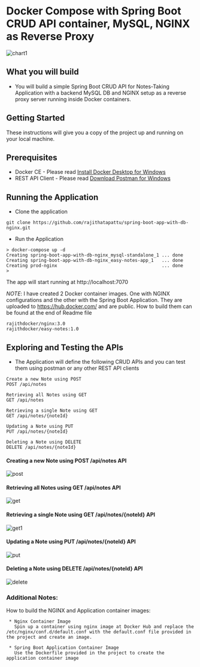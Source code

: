 # Docker Compose with Spring Boot CRUD API container, MySQL, NGINX as Reverse Proxy

![chart1](https://user-images.githubusercontent.com/47069895/53302529-e0b7de00-3856-11e9-9ee0-04e2f5e7a111.jpg)

## What you will build
* You will build a simple Spring Boot CRUD API for Notes-Taking Application with a backend MySQL DB and NGINX setup as a reverse proxy server running inside Docker containers.
  
## Getting Started 
These instructions will give you a copy of the project up and running on your local machine.

## Prerequisites
* Docker CE - Please read [Install Docker Desktop for Windows](https://docs.docker.com/docker-for-windows/install/)
* REST API Client - Please read [Download Postman for Windows](https://www.getpostman.com/downloads/)

## Running the Application 

* Clone the application

```
git clone https://github.com/rajithatapattu/spring-boot-app-with-db-nginx.git
```

* Run the Application

```
> docker-compose up -d
Creating spring-boot-app-with-db-nginx_mysql-standalone_1 ... done
Creating spring-boot-app-with-db-nginx_easy-notes-app_1   ... done
Creating prod-nginx                                       ... done
>
```
The app will start running at http://localhost:7070

*NOTE*: I have created 2 Docker container images. One with NGINX configurations and the other with the Spring Boot Application. They are uploaded to https://hub.docker.com/ and are public. How to build them can be found at the end of Readme file

```
rajithdocker/nginx:3.0
rajithdocker/easy-notes:1.0
```

## Exploring and Testing the APIs

* The Application will define the following CRUD APIs and you can test them using postman or any other REST API clients

 ```
Create a new Note using POST
POST /api/notes

Retrieving all Notes using GET 
GET /api/notes

Retrieving a single Note using GET
GET /api/notes/{noteId}

Updating a Note using PUT
PUT /api/notes/{noteId}

Deleting a Note using DELETE
DELETE /api/notes/{noteId}
```

#### Creating a new Note using POST /api/notes API
![post](https://user-images.githubusercontent.com/47069895/53302022-b9124700-3851-11e9-8163-530ad8198760.jpg)

#### Retrieving all Notes using GET /api/notes API
![get](https://user-images.githubusercontent.com/47069895/53302017-adbf1b80-3851-11e9-9843-64866e2ecef6.jpg)

#### Retrieving a single Note using GET /api/notes/{noteId} API
![get1](https://user-images.githubusercontent.com/47069895/53302021-b4e62980-3851-11e9-9bd3-600137f4f374.jpg)

#### Updating a Note using PUT /api/notes/{noteId} API
![put](https://user-images.githubusercontent.com/47069895/53302026-c3344580-3851-11e9-86a4-37b3755c4870.jpg)

#### Deleting a Note using DELETE /api/notes/{noteId} API
![delete](https://user-images.githubusercontent.com/47069895/53302027-c9c2bd00-3851-11e9-9384-b729a2d4b744.jpg)


### Additional Notes:
How to build the NGINX and Application container images:

     * Nginx Container Image
       Spin up a container using nginx image at Docker Hub and replace the /etc/nginx/conf.d/default.conf with the default.conf file provided in the project and create an image.

     * Spring Boot Application Container Image
       Use the Dockerfile provided in the project to create the application container image
